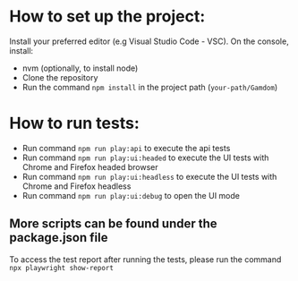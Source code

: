 # How to set up the project:
Install your preferred editor (e.g Visual Studio Code - VSC).
On the console, install:
* nvm (optionally, to install node)
* Clone the repository
* Run the command `npm install` in the project path (`your-path/Gamdom`)

# How to run tests:

* Run command `npm run play:api` to execute the api tests
* Run command `npm run play:ui:headed` to execute the UI tests with Chrome and Firefox headed browser
* Run command `npm run play:ui:headless` to execute the UI tests with Chrome and Firefox headless 
* Run command `npm run play:ui:debug` to open the UI mode

## More scripts can be found under the package.json file

To access the test report after running the tests, please run the command `npx playwright show-report`